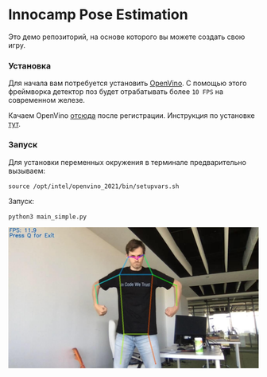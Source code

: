 # Innocamp Pose Estimation

Это демо репозиторий, на основе которого вы можете создать свою игру.

### Установка

Для начала вам потребуется установить [OpenVino](https://docs.openvinotoolkit.org/). С помощью этого фреймворка детектор поз будет отрабатывать более `10 FPS` на современном железе.

Качаем OpenVino [отсюда](https://software.intel.com/content/www/us/en/develop/tools/openvino-toolkit/download.html) после регистрации. Инструкция по установке [тут](https://docs.openvinotoolkit.org/latest/installation_guides.html).

### Запуск

Для установки переменных окружения в терминале предварительно вызываем:
```
source /opt/intel/openvino_2021/bin/setupvars.sh
```

Запуск:
```
python3 main_simple.py
```

<img src="demo_img.jpg">
